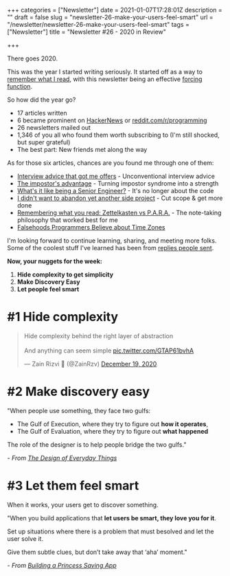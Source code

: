 +++
categories = ["Newsletter"]
date = 2021-01-07T17:28:01Z
description = ""
draft = false
slug = "newsletter-26-make-your-users-feel-smart"
url = "/newsletter/newsletter-26-make-your-users-feel-smart"
tags = ["Newsletter"]
title = "Newsletter #26 - 2020 in Review"

+++


There goes 2020.

This was the year I started writing seriously. It started off as a way to [remember what I read](__GHOST_URL__/#why-i-write), with this newsletter being an effective [forcing function](__GHOST_URL__/newsletter/newsletter-17/).

So how did the year go?

* 17 articles written
* 6 became prominent on [HackerNews](https://hn.algolia.com/?dateEnd=1609866791&dateRange=custom&dateStart=1597190400&page=0&prefix=false&query=zainrizvi.io&sort=byPopularity&type=story) or [reddit.com/r/programming](https://www.reddit.com/search?q=site%3Azainrizvi.io+subreddit%3Aprogramming&restrict_sr=&sort=top&t=year)
* 26 newsletters mailed out
* 1,346 of you all who found them worth subscribing to (I'm still shocked, but super grateful)
* The best part: New friends met along the way

As for those six articles, chances are you found me through one of them:

* [Interview advice that got me offers](__GHOST_URL__/blog/the-interviewing-advice-no-one-shares/) - Unconventional interview advice
* [The impostor's advantage](__GHOST_URL__/blog/the-impostors-advantage/) - Turning impostor syndrome into a strength
* [What's it like being a Senior Engineer?](__GHOST_URL__/blog/whats-it-like-as-a-senior-engineer/) - It's no longer about the code
* [I didn't want to abandon yet another side project](__GHOST_URL__/blog/do-more-by-doing-less/) - Cut scope & get more done
* [Remembering what you read: Zettelkasten vs P.A.R.A.](https://zainrizvi.io/blog/remembering-what-you-read-zettelkasten-vs-para/) - The note-taking philosophy that worked best for me
* [Falsehoods Programmers Believe about Time Zones](__GHOST_URL__/blog/falsehoods-programmers-believe-about-time-zones/)

I'm looking forward to continue learning, sharing, and meeting more folks. Some of the coolest stuff I've learned has been from [replies people sent](__GHOST_URL__/blog/falsehoods-programmers-believe-about-time-zones/#misconception-23-redditors-will-agree-these-are-all-misconceptions).

**Now, your nuggets for the week:**

1. **Hide complexity to get simplicity**
2. **Make Discovery Easy**
3. **Let people feel smart**

# #1 Hide complexity

<blockquote class="twitter-tweet" data-width="550"><p lang="en" dir="ltr">Hide complexity behind the right layer of abstraction <br><br>And anything can seem simple <a href="https://t.co/GTAP61bvhA">pic.twitter.com/GTAP61bvhA</a></p>&mdash; Zain Rizvi 🔬 (@ZainRzv) <a href="https://twitter.com/ZainRzv/status/1340361002609610752?ref_src=twsrc%5Etfw">December 19, 2020</a></blockquote>
<script async src="https://platform.twitter.com/widgets.js" charset="utf-8"></script>

# #2 Make discovery easy

"When people use something, they face two gulfs:

* The Gulf of Execution, where they try to figure out **how it operates**,
* The Gulf of Evaluation, where they try to figure out **what happened**

The role of the designer is to help people bridge the two gulfs."

_- From [The Design of Everyday Things](https://amzn.to/3oo3MmT)_

# #3 Let them feel smart

When it works, your users get to discover something.

"When you build applications that **let users be smart, they love you for it**.

Set up situations where there is a problem that must besolved and let the user solve it.

Give them subtle clues, but don’t take away that ‘aha’ moment."

_- From [Building a Princess Saving App](https://web.archive.org/web/20120531074445if_/http://lunar.lostgarden.com/Mixing_Games_and_Applications.pdf)_

